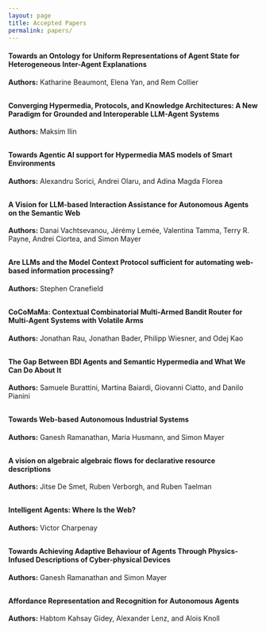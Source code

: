 ```yaml
---
layout: page
title: Accepted Papers
permalink: papers/
---
```


<h4 id="paper-beaumont">Towards an Ontology for Uniform Representations of Agent State for Heterogeneous Inter-Agent Explanations</h4>

**Authors:** Katharine Beaumont, Elena Yan, and Rem Collier


<h4 id="paper-ilin" style="margin-top: 30px;">Converging Hypermedia, Protocols, and Knowledge Architectures: A New Paradigm for Grounded and Interoperable LLM-Agent Systems</h4>

**Authors:** Maksim Ilin


<h4 id="paper-sorici" style="margin-top: 30px;">Towards Agentic AI support for Hypermedia MAS models of Smart Environments</h4>

**Authors:** Alexandru Sorici, Andrei Olaru, and Adina Magda Florea


<h4 id="paper-vachtsevanou" style="margin-top: 30px;">A Vision for LLM-based Interaction Assistance for Autonomous Agents on the Semantic Web</h4>

**Authors:** Danai Vachtsevanou, Jérémy Lemée, Valentina Tamma, Terry R. Payne, Andrei Ciortea, and Simon Mayer


<h4 id="paper-cranefield" style="margin-top: 30px;">Are LLMs and the Model Context Protocol sufficient for automating web-based information processing?</h4>

**Authors:** Stephen Cranefield


<h4 id="paper-rau" style="margin-top: 30px;">CoCoMaMa: Contextual Combinatorial Multi-Armed Bandit Router for Multi-Agent Systems with Volatile Arms</h4>

**Authors:** Jonathan Rau, Jonathan Bader, Philipp Wiesner, and Odej Kao


<h4 id="paper-burattini" style="margin-top: 30px;">The Gap Between BDI Agents and Semantic Hypermedia and What We Can Do About It</h4>

**Authors:** Samuele Burattini, Martina Baiardi, Giovanni Ciatto, and Danilo Pianini


<h4 id="paper-ramanathan" style="margin-top: 30px;">Towards Web-based Autonomous Industrial Systems</h4>

**Authors:** Ganesh Ramanathan, Maria Husmann, and Simon Mayer


<h4 id="paper-de-smet" style="margin-top: 30px;">A vision on algebraic algebraic flows for declarative resource descriptions</h4>

**Authors:** Jitse De Smet, Ruben Verborgh, and Ruben Taelman


<h4 id="paper-charpenay" style="margin-top: 30px;">Intelligent Agents: Where Is the Web?</h4>

**Authors:** Victor Charpenay


<h4 id="paper-ramanathan" style="margin-top: 30px;">Towards Achieving Adaptive Behaviour of Agents Through Physics-Infused Descriptions of Cyber-physical Devices</h4>

**Authors:** Ganesh Ramanathan and Simon Mayer


<h4 id="paper-gidey" style="margin-top: 30px;">Affordance Representation and Recognition for Autonomous Agents</h4>

**Authors:** Habtom Kahsay Gidey, Alexander Lenz, and Alois Knoll